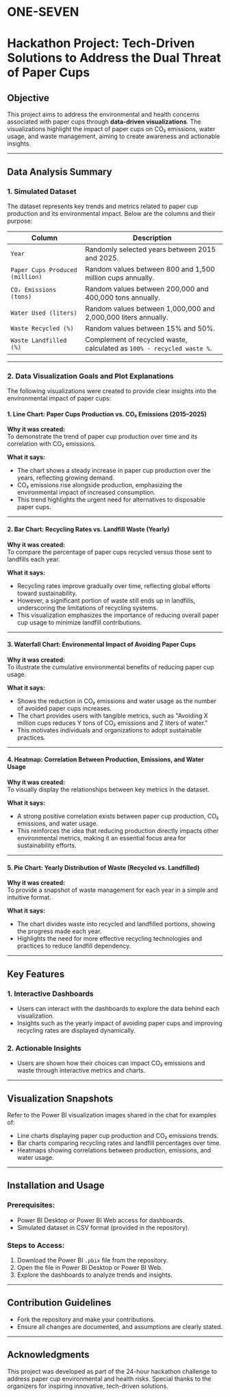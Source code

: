# ONE-SEVEN
# Hackathon Project: Tech-Driven Solutions to Address the Dual Threat of Paper Cups  

## Objective  
This project aims to address the environmental and health concerns associated with paper cups through **data-driven visualizations**. The visualizations highlight the impact of paper cups on CO₂ emissions, water usage, and waste management, aiming to create awareness and actionable insights.

---

## Data Analysis Summary  

### 1. **Simulated Dataset**  
The dataset represents key trends and metrics related to paper cup production and its environmental impact. Below are the columns and their purpose:  

| **Column**               | **Description**                                                       |  
|---------------------------|-----------------------------------------------------------------------|  
| `Year`                   | Randomly selected years between 2015 and 2025.                       |  
| `Paper Cups Produced (million)` | Random values between 800 and 1,500 million cups annually.           |  
| `CO₂ Emissions (tons)`    | Random values between 200,000 and 400,000 tons annually.             |  
| `Water Used (liters)`     | Random values between 1,000,000 and 2,000,000 liters annually.       |  
| `Waste Recycled (%)`      | Random values between 15% and 50%.                                   |  
| `Waste Landfilled (%)`    | Complement of recycled waste, calculated as `100% - recycled waste %`. |  

---

### 2. **Data Visualization Goals and Plot Explanations**  

The following visualizations were created to provide clear insights into the environmental impact of paper cups:

#### **1. Line Chart: Paper Cups Production vs. CO₂ Emissions (2015–2025)**  
**Why it was created:**  
To demonstrate the trend of paper cup production over time and its correlation with CO₂ emissions.  

**What it says:**  
- The chart shows a steady increase in paper cup production over the years, reflecting growing demand.  
- CO₂ emissions rise alongside production, emphasizing the environmental impact of increased consumption.  
- This trend highlights the urgent need for alternatives to disposable paper cups.  

---

#### **2. Bar Chart: Recycling Rates vs. Landfill Waste (Yearly)**  
**Why it was created:**  
To compare the percentage of paper cups recycled versus those sent to landfills each year.  

**What it says:**  
- Recycling rates improve gradually over time, reflecting global efforts toward sustainability.  
- However, a significant portion of waste still ends up in landfills, underscoring the limitations of recycling systems.  
- This visualization emphasizes the importance of reducing overall paper cup usage to minimize landfill contributions.  

---

#### **3. Waterfall Chart: Environmental Impact of Avoiding Paper Cups**  
**Why it was created:**  
To illustrate the cumulative environmental benefits of reducing paper cup usage.  

**What it says:**  
- Shows the reduction in CO₂ emissions and water usage as the number of avoided paper cups increases.  
- The chart provides users with tangible metrics, such as "Avoiding X million cups reduces Y tons of CO₂ emissions and Z liters of water."  
- This motivates individuals and organizations to adopt sustainable practices.  

---

#### **4. Heatmap: Correlation Between Production, Emissions, and Water Usage**  
**Why it was created:**  
To visually display the relationships between key metrics in the dataset.  

**What it says:**  
- A strong positive correlation exists between paper cup production, CO₂ emissions, and water usage.  
- This reinforces the idea that reducing production directly impacts other environmental metrics, making it an essential focus area for sustainability efforts.  

---

#### **5. Pie Chart: Yearly Distribution of Waste (Recycled vs. Landfilled)**  
**Why it was created:**  
To provide a snapshot of waste management for each year in a simple and intuitive format.  

**What it says:**  
- The chart divides waste into recycled and landfilled portions, showing the progress made each year.  
- Highlights the need for more effective recycling technologies and practices to reduce landfill dependency.  

---

## Key Features  

### 1. **Interactive Dashboards**  
- Users can interact with the dashboards to explore the data behind each visualization.  
- Insights such as the yearly impact of avoiding paper cups and improving recycling rates are displayed dynamically.  

### 2. **Actionable Insights**  
- Users are shown how their choices can impact CO₂ emissions and waste through interactive metrics and charts.  

---

## Visualization Snapshots  

Refer to the Power BI visualization images shared in the chat for examples of:  
- Line charts displaying paper cup production and CO₂ emissions trends.  
- Bar charts comparing recycling rates and landfill percentages over time.  
- Heatmaps showing correlations between production, emissions, and water usage.  

---

## Installation and Usage  

### Prerequisites:  
- Power BI Desktop or Power BI Web access for dashboards.  
- Simulated dataset in CSV format (provided in the repository).  

### Steps to Access:  
1. Download the Power BI `.pbix` file from the repository.  
2. Open the file in Power BI Desktop or Power BI Web.  
3. Explore the dashboards to analyze trends and insights.  

---

## Contribution Guidelines  
- Fork the repository and make your contributions.  
- Ensure all changes are documented, and assumptions are clearly stated.  

---

## Acknowledgments  
This project was developed as part of the 24-hour hackathon challenge to address paper cup environmental and health risks. Special thanks to the organizers for inspiring innovative, tech-driven solutions.  
